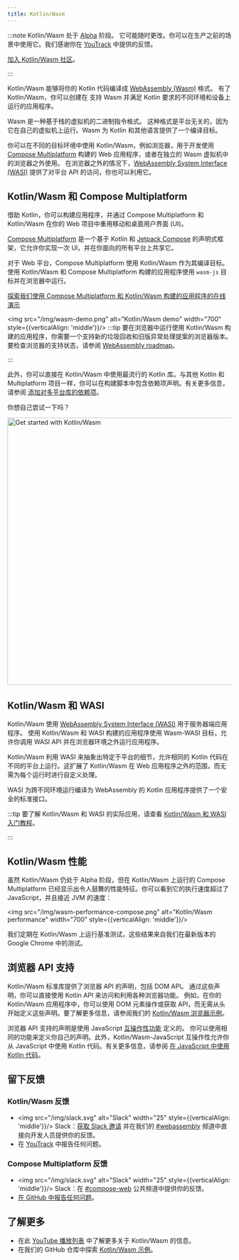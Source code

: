 ```yaml
---
title: Kotlin/Wasm
---
```

:::note
Kotlin/Wasm 处于 [Alpha](components-stability) 阶段。
它可能随时更改。你可以在生产之前的场景中使用它。我们感谢你在 [YouTrack](https://youtrack.jetbrains.com/issue/KT-56492) 中提供的反馈。

[加入 Kotlin/Wasm 社区](https://slack-chats.kotlinlang.org/c/webassembly)。

:::

Kotlin/Wasm 能够将你的 Kotlin 代码编译成 [WebAssembly (Wasm)](https://webassembly.org/) 格式。
有了 Kotlin/Wasm，你可以创建在
支持 Wasm 并满足 Kotlin 要求的不同环境和设备上运行的应用程序。

Wasm 是一种基于栈的虚拟机的二进制指令格式。
这种格式是平台无关的，因为它在自己的虚拟机上运行。Wasm 为 Kotlin 和其他语言提供了一个编译目标。

你可以在不同的目标环境中使用 Kotlin/Wasm，例如浏览器，用于开发使用 [Compose Multiplatform](https://www.jetbrains.com/lp/compose-multiplatform/) 构建的 Web 应用程序，或者在独立的 Wasm 虚拟机中的浏览器之外使用。
在浏览器之外的情况下，[WebAssembly System Interface (WASI)](https://wasi.dev/) 提供了对平台 API 的访问，你也可以利用它。

## Kotlin/Wasm 和 Compose Multiplatform

借助 Kotlin，你可以构建应用程序，并通过 Compose Multiplatform 和 Kotlin/Wasm 在你的 Web 项目中重用移动和桌面用户界面 (UI)。

[Compose Multiplatform](https://www.jetbrains.com/lp/compose-multiplatform/) 是一个基于 Kotlin 和 [Jetpack Compose](https://developer.android.com/jetpack/compose) 的声明式框架，它允许你实现一次 UI，并在你面向的所有平台上共享它。

对于 Web 平台，Compose Multiplatform 使用 Kotlin/Wasm 作为其编译目标。使用 Kotlin/Wasm 和 Compose Multiplatform 构建的应用程序使用 `wasm-js` 目标并在浏览器中运行。

[探索我们使用 Compose Multiplatform 和 Kotlin/Wasm 构建的应用程序的在线演示](https://zal.im/wasm/jetsnack/)

<img src="/img/wasm-demo.png" alt="Kotlin/Wasm demo" width="700" style={{verticalAlign: 'middle'}}/>
:::tip
要在浏览器中运行使用 Kotlin/Wasm 构建的应用程序，你需要一个支持新的垃圾回收和旧版异常处理提案的浏览器版本。要检查浏览器的支持状态，请参阅 [WebAssembly
roadmap](https://webassembly.org/roadmap/)。

:::

此外，你可以直接在 Kotlin/Wasm 中使用最流行的 Kotlin 库。与其他 Kotlin 和 Multiplatform 项目一样，你可以在构建脚本中包含依赖项声明。有关更多信息，请参阅 [添加对多平台库的依赖项](multiplatform-add-dependencies)。

你想自己尝试一下吗？

<a href="wasm-get-started"><img src="/img/wasm-get-started-button.svg" width="600" alt="Get started with Kotlin/Wasm" /></a>

## Kotlin/Wasm 和 WASI

Kotlin/Wasm 使用 [WebAssembly System Interface (WASI)](https://wasi.dev/) 用于服务器端应用程序。
使用 Kotlin/Wasm 和 WASI 构建的应用程序使用 Wasm-WASI 目标，允许你调用 WASI API 并在浏览器环境之外运行应用程序。

Kotlin/Wasm 利用 WASI 来抽象出特定于平台的细节，允许相同的 Kotlin 代码在不同的平台上运行。这扩展了 Kotlin/Wasm 在 Web 应用程序之外的范围，而无需为每个运行时进行自定义处理。

WASI 为跨不同环境运行编译为 WebAssembly 的 Kotlin 应用程序提供了一个安全的标准接口。

:::tip
要了解 Kotlin/Wasm 和 WASI 的实际应用，请查看 [Kotlin/Wasm 和 WASI 入门教程](wasm-wasi)。

:::

## Kotlin/Wasm 性能

虽然 Kotlin/Wasm 仍处于 Alpha 阶段，但在 Kotlin/Wasm 上运行的 Compose Multiplatform 已经显示出令人鼓舞的性能特征。你可以看到它的执行速度超过了 JavaScript，并且接近 JVM 的速度：

<img src="/img/wasm-performance-compose.png" alt="Kotlin/Wasm performance" width="700" style={{verticalAlign: 'middle'}}/>

我们定期在 Kotlin/Wasm 上运行基准测试，这些结果来自我们在最新版本的 Google Chrome 中的测试。

## 浏览器 API 支持

Kotlin/Wasm 标准库提供了浏览器 API 的声明，包括 DOM API。
通过这些声明，你可以直接使用 Kotlin API 来访问和利用各种浏览器功能。
例如，在你的 Kotlin/Wasm 应用程序中，你可以使用 DOM 元素操作或获取 API，而无需从头开始定义这些声明。要了解更多信息，请参阅我们的 [Kotlin/Wasm 浏览器示例](https://github.com/Kotlin/kotlin-wasm-examples/tree/main/browser-example)。

浏览器 API 支持的声明是使用 JavaScript [互操作性功能](wasm-js-interop) 定义的。
你可以使用相同的功能来定义你自己的声明。此外，Kotlin/Wasm-JavaScript 互操作性允许你从 JavaScript 中使用 Kotlin 代码。有关更多信息，请参阅 [在 JavaScript 中使用 Kotlin 代码](wasm-js-interop#use-kotlin-code-in-javascript)。

## 留下反馈

### Kotlin/Wasm 反馈

* <img src="/img/slack.svg" alt="Slack" width="25" style={{verticalAlign: 'middle'}}/> Slack：[获取 Slack 邀请](https://surveys.jetbrains.com/s3/kotlin-slack-sign-up) 并在我们的 [#webassembly](https://kotlinlang.slack.com/archives/CDFP59223) 频道中直接向开发人员提供你的反馈。
* 在 [YouTrack](https://youtrack.jetbrains.com/issue/KT-56492) 中报告任何问题。

### Compose Multiplatform 反馈

* <img src="/img/slack.svg" alt="Slack" width="25" style={{verticalAlign: 'middle'}}/> Slack：在 [#compose-web](https://slack-chats.kotlinlang.org/c/compose-web) 公共频道中提供你的反馈。
* [在 GitHub 中报告任何问题](https://github.com/JetBrains/compose-multiplatform/issues)。

## 了解更多

* 在此 [YouTube 播放列表](https://kotl.in/wasm-pl) 中了解更多关于 Kotlin/Wasm 的信息。
* 在我们的 GitHub 仓库中探索 [Kotlin/Wasm 示例](https://github.com/Kotlin/kotlin-wasm-examples)。